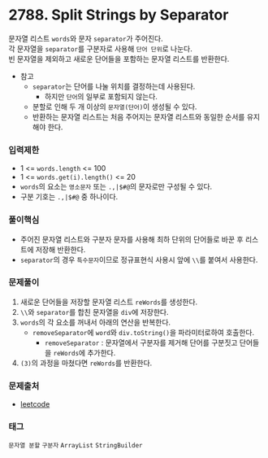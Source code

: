 # 2788. Split Strings by Separator
문자열 리스트 `words`와 문자 `separator`가 주어진다.  
각 문자열을 `separator`를 구분자로 사용해 `단어 단위`로 나눈다.  
빈 문자열을 제외하고 새로운 단어들을 포함하는 문자열 리스트를 반환한다.  
- 참고
  - `separator`는 단어를 나눌 위치를 결정하는데 사용된다.
    - 하지만 `단어`의 일부로 포함되지 않는다.
  - 분할로 인해 두 개 이상의 `문자열(단어)`이 생성될 수 있다.
  - 반환하는 문자열 리스트는 처음 주어지는 문자열 리스트와 동일한 순서를 유지해야 한다.
### 입력제한
- 1 <= `words.length` <= 100
- 1 <= `words.get(i).length()` <= 20
- `words`의 요소는 `영소문자` 또는 `.,|$#@`의 문자로만 구성될 수 있다.
- 구분 기호는 `.,|$#@` 중 하나이다.
### 풀이핵심
- 주어진 문자열 리스트와 구분자 문자를 사용해 최하 단위의 단어들로 바꾼 후 리스트에 저장해 반환한다.
- `separator`의 경우 `특수문자`이므로 정규표현식 사용시 앞에 `\\`를 붙여서 사용한다. 
### 문제풀이
1. 새로운 단어들을 저장할 문자열 리스트 `reWords`를 생성한다.
2. `\\`와 `separator`를 합친 문자열을 `div`에 저장한다.
3. `words`의 각 요소를 꺼내서 아래의 연산을 반복한다.
   - `removeSeparator`에 `word`와 `div.toString()`을 파라미터로하여 호출한다.
     - `removeSeparator` : 문자열에서 구분자를 제거해 단어를 구분짓고 단어들을 `reWords`에 추가한다.
4. `(3)`의 과정을 마쳤다면 `reWords`를 반환한다.
### 문제출처
- [leetcode](https://leetcode.com/problems/split-strings-by-separator/)
### 태그
`문자열 분할` `구분자` `ArrayList` `StringBuilder`